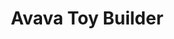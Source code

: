 ---
title: Avava Toy Builder
description: The Avava Toy Builder app lets users create custom creatures from various parts, export them for 3D printing, and bring them to life.
year: 2014
medium: HTML5, CSS3, JS, SketchUp
image: /art/avava-builder.gif
imageAlt: Avava Toy Builder Screen Capture
tags:
  - "art"
  - "technology"
---